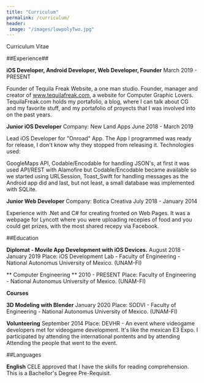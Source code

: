 ```yaml
---
title: "Curriculum"
permalink: /curriculum/
header: 
 image: "/images/lowpolyTwo.jpg"
---
```


Curriculum Vitae

##Experience##

**iOS Developer, Android Developer, Web Developer, Founder**
March 2019 - PRESENT

Founder of Tequila Freak Website, a one man studio.
Founder, manager and creator of www.tequilafreak.com, a website for Computer Graphic Lovers. TequilaFreak.com holds my portafolio, a blog, where I can talk about CG and my favorite stuff, and my portafolio of proyects that I was involved into on the past years.

**Junior iOS Developer**
Company: New Land Apps
June 2018 - March 2019

Lead iOS Developer for "Onroad" App.
The App I programmed was ready for release, I don't know why they stopped from releasing it.
Technologies used:

GoogleMaps API, Codable/Encodable for handling JSON's, at first it was used API/REST with Alamofire but Codable/Encodable became available so we started using URLSession, Toast_Swift for handling messages as the Android app did and last, but not least, a small database was implemented with SQLite.


**Junior Web Developer**
Company: Botica Creativa
July 2018 - January 2014

Experience with .Net and C# for creating fronted on Web Pages. It was a webpage for Lyncott where you were uploading recepies of food and you could get prizes, with the most shared recepy via Facebook.

##Education

**Diplomat - Movile App Development with iOS Devices.**
August 2018 - January 2019
Place: iOS Development Lab - Faculty of Engineering - National Autonomus University of Mexico. (UNAM-FI)

** Computer Engineering **
2010 - PRESENT
Place: Faculty of Engineering - National Autonomus University of Mexico. (UNAM-FI)

**Courses**

**3D Modeling with Blender**
January 2020
Place: SODVI - Faculty of Engineering - National Autonomus University of Mexico. (UNAM-FI)


**Volunteering**
September 2014
Place: DEVHR - An event where videogame developers met for videogame development. It's like the mexican E3 Expo. I participated by attending the international pontents and by attending 
Attending the people that went to the event. 

##Languages

**English**
CELE approved that I have the skills for reading comprehension. This is a Bachellor's Degree Pre-Requisit.
